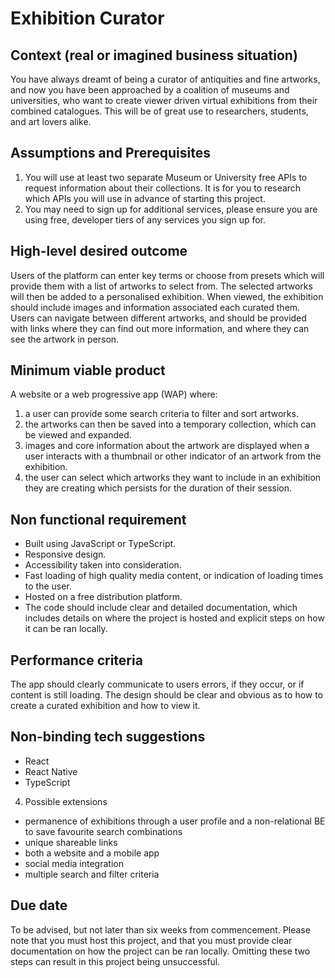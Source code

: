 # Exhibition Curator

## Context (real or imagined business situation)

You have always dreamt of being a curator of antiquities and fine artworks, and now you have been approached by a coalition of museums and universities, who want to create viewer driven virtual exhibitions from their combined catalogues. This will be of great use to researchers, students, and art lovers alike. 

## Assumptions and Prerequisites

1. You will use at least two separate Museum or University free APIs to request information about their collections. It is for you to research which APIs you will use in advance of starting this project.
2. You may need to sign up for additional services, please ensure you are using free, developer tiers of any services you sign up for. 

## High-level desired outcome

Users of the platform can enter key terms or choose from presets which will provide them with a list of artworks to select from. The selected artworks will then be added to a personalised exhibition. When viewed, the exhibition should include images and information associated each curated them. Users can navigate between different artworks, and should be provided with links where they can find out more information, and where they can see the artwork in person. 

## Minimum viable product

A website or a web progressive app (WAP) where:

1. a user can provide some search criteria to filter and sort artworks. 
2. the artworks can then be saved into a temporary collection, which can be viewed and expanded. 
3. images and core information about the artwork are displayed when a user interacts with a thumbnail or other indicator of an artwork from the exhibition. 
4. the user can select which artworks they want to include in an exhibition they are creating which persists for the duration of their session.

## Non functional requirement

- Built using JavaScript or TypeScript. 
- Responsive design.
- Accessibility taken into consideration.
- Fast loading of high quality media content, or indication of loading times to the user. 
- Hosted on a free distribution platform.
- The code should include clear and detailed documentation, which includes details on where the project is hosted and explicit steps on how it can be ran locally.

## Performance criteria

The app should clearly communicate to users errors, if they occur, or if content is still loading. The design should be clear and obvious as to how to create a curated exhibition and how to view it.  

## Non-binding tech suggestions

- React 
- React Native
- TypeScript

4. Possible extensions

- permanence of exhibitions through a user profile and a non-relational BE to save favourite search combinations
- unique shareable links 
- both a website and a mobile app
- social media integration
- multiple search and filter criteria 

## Due date

To be advised, but not later than six weeks from commencement. Please note that you must host this project, and that you must provide clear documentation on how the project can be ran locally. Omitting these two steps can result in this project being unsuccessful. 
